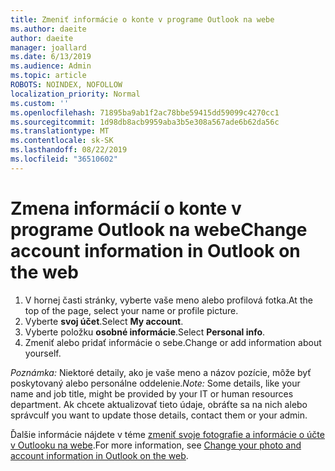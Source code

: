 ```yaml
---
title: Zmeniť informácie o konte v programe Outlook na webe
ms.author: daeite
author: daeite
manager: joallard
ms.date: 6/13/2019
ms.audience: Admin
ms.topic: article
ROBOTS: NOINDEX, NOFOLLOW
localization_priority: Normal
ms.custom: ''
ms.openlocfilehash: 71895ba9ab1f2ac78bbe59415dd59099c4270cc1
ms.sourcegitcommit: 1d98db8acb9959aba3b5e308a567ade6b62da56c
ms.translationtype: MT
ms.contentlocale: sk-SK
ms.lasthandoff: 08/22/2019
ms.locfileid: "36510602"
---
```

# <a name="change-account-information-in-outlook-on-the-web"></a><span data-ttu-id="83cf6-102">Zmena informácií o konte v programe Outlook na webe</span><span class="sxs-lookup"><span data-stu-id="83cf6-102">Change account information in Outlook on the web</span></span>

1. <span data-ttu-id="83cf6-103">V hornej časti stránky, vyberte vaše meno alebo profilová fotka.</span><span class="sxs-lookup"><span data-stu-id="83cf6-103">At the top of the page, select your name or profile picture.</span></span>
1. <span data-ttu-id="83cf6-104">Vyberte **svoj účet**.</span><span class="sxs-lookup"><span data-stu-id="83cf6-104">Select **My account**.</span></span>
1. <span data-ttu-id="83cf6-105">Vyberte položku **osobné informácie**.</span><span class="sxs-lookup"><span data-stu-id="83cf6-105">Select **Personal info**.</span></span>
1. <span data-ttu-id="83cf6-106">Zmeniť alebo pridať informácie o sebe.</span><span class="sxs-lookup"><span data-stu-id="83cf6-106">Change or add information about yourself.</span></span>

<span data-ttu-id="83cf6-107">*Poznámka:* Niektoré detaily, ako je vaše meno a názov pozície, môže byť poskytovaný alebo personálne oddelenie.</span><span class="sxs-lookup"><span data-stu-id="83cf6-107">*Note:* Some details, like your name and job title, might be provided by your IT or human resources department.</span></span> <span data-ttu-id="83cf6-108">Ak chcete aktualizovať tieto údaje, obráťte sa na nich alebo správcu</span><span class="sxs-lookup"><span data-stu-id="83cf6-108">If you want to update those details, contact them or your admin.</span></span>

<span data-ttu-id="83cf6-109">Ďalšie informácie nájdete v téme [zmeniť svoje fotografie a informácie o účte v Outlooku na webe](https://support.office.com/article/b2dbb289-851d-4bed-93c3-3e136f5659ec).</span><span class="sxs-lookup"><span data-stu-id="83cf6-109">For more information, see [Change your photo and account information in Outlook on the web](https://support.office.com/article/b2dbb289-851d-4bed-93c3-3e136f5659ec).</span></span>